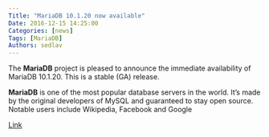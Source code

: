 ```yaml
---
Title: "MariaDB 10.1.20 now available"
Date: 2016-12-15 14:25:00
Categories: [news]
Tags: [MariaDB]
Authors: sedlav
---
```


The **MariaDB** project is pleased to announce the immediate availability of MariaDB 10.1.20. This is a stable (GA) release.

**MariaDB** is one of the most popular database servers in the world. It’s made by the original developers of MySQL and guaranteed to stay open source. Notable users include Wikipedia, Facebook and Google

[Link](https://mariadb.com/kb/en/mdb-10120-rn/)
